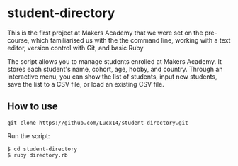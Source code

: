 # student-directory #

This is the first project at Makers Academy that we were set on the pre-course, which familiarised us with the the command line, working with a text editor, version control with Git, and basic Ruby

The script allows you to manage students enrolled at Makers Academy. It stores each student's name, cohort, age, hobby, and country. Through an interactive menu, you can show the list of students, input new students, save the list to a CSV file, or load an existing CSV file.

## How to use ##


```shell
git clone https://github.com/Lucx14/student-directory.git
```
Run the script:
```shell
$ cd student-directory
$ ruby directory.rb
```




